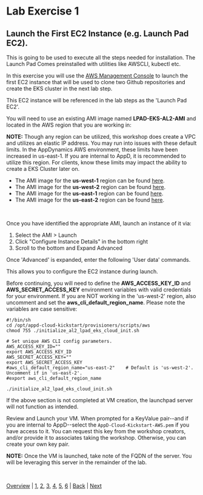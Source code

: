 # Lab Exercise 1
## Launch the First EC2 Instance (e.g. Launch Pad EC2).

This is going to be used to execute all the steps needed for installation. The Launch Pad Comes preinstalled with utilities like AWSCLI, kubectl etc.

In this exercise you will use the [AWS Management Console](https://aws.amazon.com/console/) to launch the first EC2 instance that will be used to clone two Github repositories and create the EKS cluster in the next lab step.

This EC2 instance will be referenced in the lab steps as the 'Launch Pad EC2'.

You will need to use an existing AMI image named **LPAD-EKS-AL2-AMI** and located in the AWS region that you are working in:

**NOTE:** Though any region can be utilized, this workshop does create a VPC and utilizes an elastic IP address. You may run into issues with these default limits. In the AppDynamics AWS environment, these limits have been increased in us-east-1. If you are internal to AppD, it is recommended to utilize this region. For clients, know these limits may impact the ability to create a EKS Cluster later on.

- The AMI image for the **us-west-1** region can be found [here](https://us-west-1.console.aws.amazon.com/ec2/v2/home?region=us-west-1#Images:sort=tag:Name).
- The AMI image for the **us-west-2** region can be found [here](https://us-west-2.console.aws.amazon.com/ec2/v2/home?region=us-west-2#Images:sort=tag:Name).
- The AMI image for the **us-east-1** region can be found [here](https://us-east-1.console.aws.amazon.com/ec2/v2/home?region=us-east-1#Images:sort=tag:Name).
- The AMI image for the **us-east-2** region can be found [here](https://us-east-2.console.aws.amazon.com/ec2/v2/home?region=us-east-2#Images:sort=tag:Name).

<br>

Once you have identified the appropriate AMI, launch an instance of it via:

  1. Select the AMI > Launch
  2. Click "Configure Instance Details" in the bottom right
  3. Scroll to the bottom and Expand Advanced

Once 'Advanced' is expanded, enter the following 'User data' commands.

This allows you to configure the EC2 instance during launch.

Before continuing, you will need to define the **AWS_ACCESS_KEY_ID** and **AWS_SECRET_ACCESS_KEY** environment
variables with valid credentials for your environment. If you are NOT working in the 'us-west-2' region, also
uncomment and set the **aws_cli_default_region_name**. Please note the variables are case sensitive:

```
#!/bin/sh
cd /opt/appd-cloud-kickstart/provisioners/scripts/aws
chmod 755 ./initialize_al2_lpad_eks_cloud_init.sh

# Set unique AWS CLI config parameters.
AWS_ACCESS_KEY_ID=""
export AWS_ACCESS_KEY_ID
AWS_SECRET_ACCESS_KEY=""
export AWS_SECRET_ACCESS_KEY
#aws_cli_default_region_name="us-east-2"    # Default is 'us-west-2'. Uncomment if in 'us-east-2'.
#export aws_cli_default_region_name

./initialize_al2_lpad_eks_cloud_init.sh
```

If the above section is not completed at VM creation, the launchpad server will not function as intended.

Review and Launch your VM. When prompted for a KeyValue pair--and if you are internal to AppD--select the `AppD-Cloud-Kickstart-AWS.pem` if you have access to it. You can request this key from the workshop creators, and/or provide it to associates taking the workshop. Otherwise, you can create your own key pair.

**NOTE:** Once the VM is launched, take note of the FQDN of the server. You will be leveraging this server in the remainder of the lab.

<br>

[Overview](aws-eks-monitoring.md) | [1](lab-exercise-01.md), [2](lab-exercise-02.md), [3](lab-exercise-03.md), [4](lab-exercise-04.md), [5](lab-exercise-05.md), [6](lab-exercise-06.md) | [Back](aws-eks-monitoring.md) | [Next](lab-exercise-02.md)
